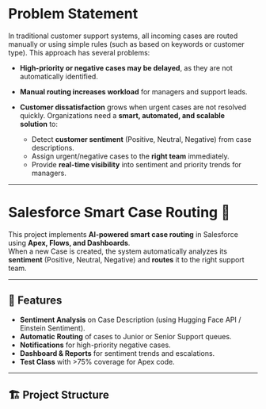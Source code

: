 # Problem Statement
In traditional customer support systems, all incoming cases are routed manually or using simple rules (such as based on keywords or customer type). This approach has several problems:
- **High-priority or negative cases may be delayed**, as they are not automatically identified.
- **Manual routing increases workload** for managers and support leads.
- **Customer dissatisfaction** grows when urgent cases are not resolved quickly. Organizations need a **smart, automated, and scalable solution** to:

    - Detect **customer sentiment** (Positive, Neutral, Negative) from case descriptions.
    - Assign urgent/negative cases to the **right team** immediately.
    - Provide **real-time visibility** into sentiment and priority trends for managers.
      
---
# Salesforce Smart Case Routing 🚀

This project implements **AI-powered smart case routing** in Salesforce using **Apex, Flows, and Dashboards**.  
When a new Case is created, the system automatically analyzes its **sentiment** (Positive, Neutral, Negative) and **routes** it to the right support team.  
  
---

## 📌 Features
- **Sentiment Analysis** on Case Description (using Hugging Face API / Einstein Sentiment).
- **Automatic Routing** of cases to Junior or Senior Support queues.
- **Notifications** for high-priority negative cases.
- **Dashboard & Reports** for sentiment trends and escalations.
- **Test Class** with >75% coverage for Apex code.

---

## 🏗️ Project Structure
